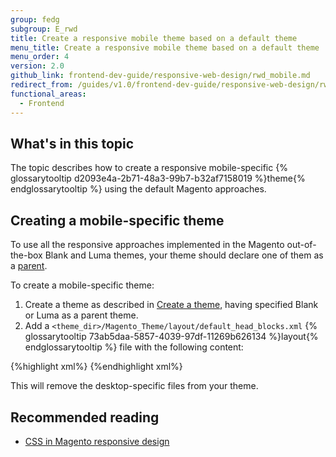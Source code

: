 ```yaml
---
group: fedg
subgroup: E_rwd
title: Create a responsive mobile theme based on a default theme
menu_title: Create a responsive mobile theme based on a default theme
menu_order: 4
version: 2.0
github_link: frontend-dev-guide/responsive-web-design/rwd_mobile.md
redirect_from: /guides/v1.0/frontend-dev-guide/responsive-web-design/rwd_mobile.html
functional_areas:
  - Frontend
---
```

<h2>What's in this topic</h2>
The topic describes how to create a responsive mobile-specific {% glossarytooltip d2093e4a-2b71-48a3-99b7-b32af7158019 %}theme{% endglossarytooltip %} using the default Magento approaches. 

<h2>Creating a mobile-specific theme</h2>

To use all the responsive approaches implemented in the Magento out-of-the-box Blank and Luma themes, your theme should declare one of them as a <a href="{{ page.baseurl }}/frontend-dev-guide/themes/theme-inherit.html" target="_blank">parent</a>. 

To create a mobile-specific theme:

1. Create a theme as described in <a href="{{ page.baseurl }}/frontend-dev-guide/themes/theme-create.html" target="_blank">Create a theme</a>, having specified Blank or Luma as a parent theme.
2. Add a <code>&lt;theme_dir&gt;/Magento_Theme/layout/default_head_blocks.xml</code> {% glossarytooltip 73ab5daa-5857-4039-97df-11269b626134 %}layout{% endglossarytooltip %} file with the following content:

{%highlight xml%}
<page xmlns:xsi="http://www.w3.org/2001/XMLSchema-instance" xsi:noNamespaceSchemaLocation="urn:magento:framework:View/Layout/etc/page_configuration.xsd">
    <head>
        <remove src="css/styles-l.css" />
    </head>
</page>
{%endhighlight xml%}

This will remove the desktop-specific files from your theme.



<h2>Recommended reading</h2>
<ul>
<li><a href="{{ page.baseurl }}/frontend-dev-guide/responsive-web-design/rwd_css.html" target="_blank">CSS in Magento responsive design</a></li>
</ul>
